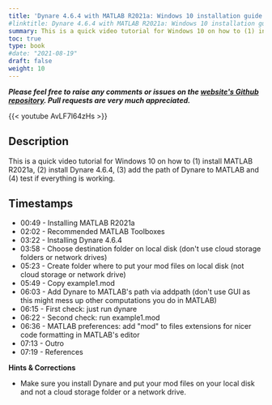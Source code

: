 ```yaml
---
title: 'Dynare 4.6.4 with MATLAB R2021a: Windows 10 installation guide'
#linktitle: Dynare 4.6.4 with MATLAB R2021a: Windows 10 installation guide
summary: This is a quick video tutorial for Windows 10 on how to (1) install MATLAB R2021a, (2) install Dynare 4.6.4, (3) add the path of Dynare to MATLAB and (4) test if everything is working.
toc: true
type: book
#date: "2021-08-19"
draft: false
weight: 10
---
```

***Please feel free to raise any comments or issues on the [website's Github repository](https://github.com/wmutschl/mutschler.eu). Pull requests are very much appreciated.***

{{< youtube AvLF7l64zHs >}}

## Description
This is a quick video tutorial for Windows 10 on how to (1) install MATLAB R2021a, (2) install Dynare 4.6.4, (3) add the path of Dynare to MATLAB and (4) test if everything is working.

## Timestamps

- 00:49 - Installing MATLAB R2021a
- 02:02 - Recommended MATLAB Toolboxes
- 03:22 - Installing Dynare 4.6.4
- 03:58 - Choose destination folder on local disk (don't use cloud storage folders or network drives)
- 05:23 - Create folder where to put your mod files on local disk (not cloud storage or network drive)
- 05:49 - Copy example1.mod
- 06:03 - Add Dynare to MATLAB's path via addpath (don't use GUI as this might mess up other computations you do in MATLAB)
- 06:15 - First check: just run dynare
- 06:22 - Second check: run example1.mod
- 06:36 - MATLAB preferences: add "mod" to files extensions for nicer code formatting in MATLAB's editor
- 07:13 - Outro
- 07:19 - References

**Hints & Corrections**

- Make sure you install Dynare and put your mod files on your local disk and not a cloud storage folder or a network drive. 




